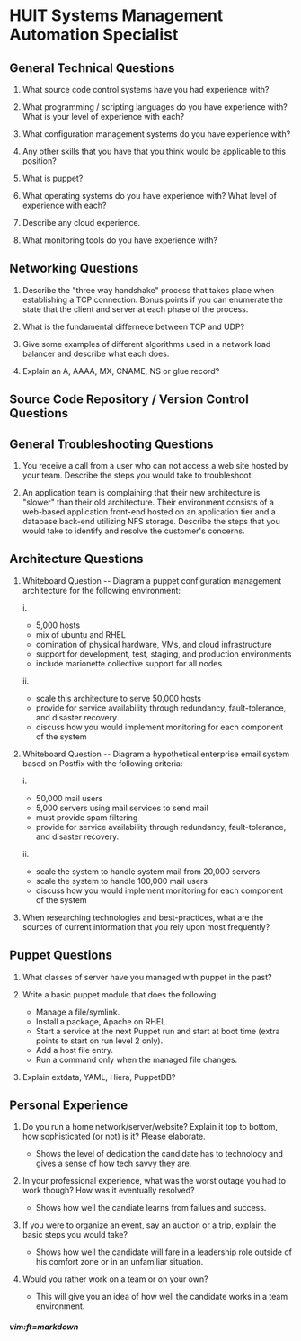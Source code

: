 # HUIT Systems Management Automation Specialist

## General Technical Questions

1. What source code control systems have you had experience with?


2. What programming / scripting languages do you have experience with?  What is your level of experience with each?


3. What configuration management systems do you have experience with?


4. Any other skills that you have that you think would be applicable to this position?


5. What is puppet?


6. What operating systems do you have experience with?  What level of experience with each?


7. Describe any cloud experience.


8. What monitoring tools do you have experience with?


## Networking Questions

1. Describe the "three way handshake" process that takes place when establishing a TCP connection.   Bonus points if you can enumerate the state that the client and server at each phase of the process.


2. What is the fundamental differnece between TCP and UDP?


3. Give some examples of different algorithms used in a network load balancer and describe what each does.


4. Explain an A, AAAA, MX, CNAME, NS or glue record?






## Source Code Repository / Version Control Questions

## General Troubleshooting Questions

1. You receive a call from a user who can not access a web site hosted by your team.  Describe the steps you would take to troubleshoot.


2. An application team is complaining that their new architecture is "slower" than their old architecture.  Their environment consists of a web-based application front-end hosted on an application tier and a database back-end utilizing NFS storage.  Describe the steps that you would take to identify and resolve the customer's concerns.



## Architecture Questions

1. Whiteboard Question --  Diagram a puppet configuration management architecture for the following environment:

   i.
   * 5,000 hosts
   * mix of ubuntu and RHEL
   * comination of physical hardware, VMs, and cloud infrastructure
   * support for development, test, staging, and production environments
   * include marionette collective support for all nodes
   
   ii.
   * scale this architecture to serve 50,000 hosts
   * provide for service availability through redundancy, fault-tolerance, and disaster recovery.
   * discuss how you would implement monitoring for each component of the system



2. Whiteboard Question -- Diagram a hypothetical enterprise email system based on Postfix with the following criteria:

   i.
   * 50,000 mail users
   * 5,000 servers using mail services to send mail
   * must provide spam filtering
   * provide for service availability through redundancy, fault-tolerance, and disaster recovery.
   
   ii.
   * scale the system to handle system mail from 20,000 servers.
   * scale the system to handle 100,000 mail users
   * discuss how you would implement monitoring for each component of the system


3. When researching technologies and best-practices, what are the sources of current information that you rely upon most frequently?





## Puppet Questions

1. What classes of server have you managed with puppet in the past?


2. Write a basic puppet module that does the following:

   * Manage a file/symlink.
   * Install a package, Apache on RHEL.
   * Start a service at the next Puppet run and start at boot time (extra points to start on run level 2 only).
   * Add a host file entry.
   * Run a command only when the managed file changes.

3. Explain extdata, YAML, Hiera, PuppetDB?


## Personal Experience

1. Do you run a home network/server/website? Explain it top to bottom, how sophisticated (or not) is it? Please elaborate.

   * Shows the level of dedication the candidate has to technology and gives a sense of how tech savvy they are.

2. In your professional experience, what was the worst outage you had to work though? How was it eventually resolved?

   * Shows how well the candiate learns from failues and success.

3. If you were to organize an event, say an auction or a trip, explain the basic steps you would take?

   * Shows how well the candidate will fare in a leadership role outside of his comfort zone or in an unfamiliar situation.

4. Would you rather work on a team or on your own?

   * This will give you an idea of how well the candidate works in a team environment.



##### vim:ft=markdown
